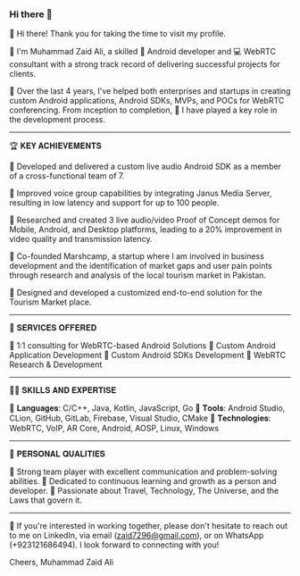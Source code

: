 ### Hi there 👋

👋 Hi there! Thank you for taking the time to visit my profile.

🔸 I'm Muhammad Zaid Ali, a skilled 📱 Android developer and 💻 WebRTC consultant with a strong track record of delivering successful projects for clients.

🔸 Over the last 4 years, I've helped both enterprises and startups in creating custom Android applications, Android SDKs, MVPs, and POCs for WebRTC conferencing. From inception to completion, 🚀 I have played a key role in the development process.

---------------------------

🏆 𝐊𝐄𝐘 𝐀𝐂𝐇𝐈𝐄𝐕𝐄𝐌𝐄𝐍𝐓𝐒

🔹 Developed and delivered a custom live audio Android SDK as a member of a cross-functional team of 7.

🔹 Improved voice group capabilities by integrating Janus Media Server, resulting in low latency and support for up to 100 people.

🔹 Researched and created 3 live audio/video Proof of Concept demos for Mobile, Android, and Desktop platforms, leading to a 20% improvement in video quality and transmission latency.

🔹 Co-founded Marshcamp, a startup where I am involved in business development and the identification of market gaps and user pain points through research and analysis of the local tourism market in Pakistan.

🔹 Designed and developed a customized end-to-end solution for the Tourism Market place.

---------------------------

🚀 𝐒𝐄𝐑𝐕𝐈𝐂𝐄𝐒 𝐎𝐅𝐅𝐄𝐑𝐄𝐃

🔹 1:1 consulting for WebRTC-based Android Solutions
🔹 Custom Android Application Development
🔹 Custom Android SDKs Development
🔹 WebRTC Research & Development

---------------------------

🧑‍💼 𝐒𝐊𝐈𝐋𝐋𝐒 𝐀𝐍𝐃 𝐄𝐗𝐏𝐄𝐑𝐓𝐈𝐒𝐄

🔸 𝐋𝐚𝐧𝐠𝐮𝐚𝐠𝐞𝐬: C/C++, Java, Kotlin, JavaScript, Go
🔸 𝐓𝐨𝐨𝐥𝐬: Android Studio, CLion, GitHub, GitLab, Firebase, Visual Studio, CMake
🔸 𝐓𝐞𝐜𝐡𝐧𝐨𝐥𝐨𝐠𝐢𝐞𝐬: WebRTC, VoIP, AR Core, Android, AOSP, Linux, Windows

---------------------------

🤝 𝐏𝐄𝐑𝐒𝐎𝐍𝐀𝐋 𝐐𝐔𝐀𝐋𝐈𝐓𝐈𝐄𝐒

🔹 Strong team player with excellent communication and problem-solving abilities.
🔹 Dedicated to continuous learning and growth as a person and developer.
🔹 Passionate about Travel, Technology, The Universe, and the Laws that govern it.

---------------------------

💌 If you're interested in working together, please don't hesitate to reach out to me on LinkedIn, via email (zaid7296@gmail.com), or on WhatsApp (+923121686494). I look forward to connecting with you!

Cheers,
Muhammad Zaid Ali


<!--
**Mian-Zaid/Mian-Zaid** is a ✨ _special_ ✨ repository because its `README.md` (this file) appears on your GitHub profile.

Here are some ideas to get you started:

- 🔭 I’m currently working on ...
- 🌱 I’m currently learning ...
- 👯 I’m looking to collaborate on ...
- 🤔 I’m looking for help with ...
- 💬 Ask me about ...
- 📫 How to reach me: ...
- 😄 Pronouns: ...
- ⚡ Fun fact: ...
-->
